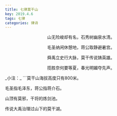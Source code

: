 ```yaml
---
title: 七律莫干山
key: 2019.4.6
tags: 七律
categories: 律诗
---
```


<p align="center">山无险峻却有名，石秀树幽泉水清。
</p>
<p align="center">毛圣纳闲休憩地，蒋公取静避暑宫。
</p>
<p align="center">舜禹立史行大脉，莫干传说铸英雄。
</p>
<p align="center">揽胜奈何要等夏，春光明媚夺先声。
</p>
_小注：_
```莫干山海拔高度只有800米。

毛圣指毛泽东，蒋公指蒋介石。

山顶有莫邪，干将的炼剑池。

传说大禹治理过山下的莫干湖。

```